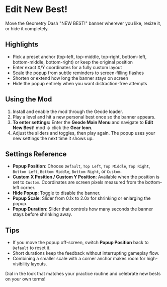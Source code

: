 # Edit New Best!

Move the Geometry Dash "NEW BEST!" banner wherever you like, resize it, or hide it completely.

## Highlights
- Pick a preset anchor (top-left, top-middle, top-right, bottom-left, bottom-middle, bottom-right) or keep the original position
- Enter exact X/Y coordinates for a fully custom layout
- Scale the popup from subtle reminders to screen-filling flashes
- Shorten or extend how long the banner stays on screen
- Hide the popup entirely when you want distraction-free attempts

## Using the Mod
1. Install and enable the mod through the Geode loader.
2. Play a level and hit a new personal best once so the banner appears.
3. **To enter settings:** Enter the **Geode Main Menu** and navigate to **Edit New Best!** mod **->** click the **Gear Icon**.
4. Adjust the sliders and toggles, then play again. The popup uses your new settings the next time it shows up.

## Settings Reference
- **Popup Position**: Choose `Default`, `Top Left`, `Top Middle`, `Top Right`, `Bottom Left`, `Bottom Middle`, `Bottom Right`, or `Custom`.
- **Custom X Position / Custom Y Position**: Available when the position is set to `Custom`. Coordinates are screen pixels measured from the bottom-left corner.
- **Hide Popup**: Toggle to disable the banner.
- **Popup Scale**: Slider from 0.1x to 2.0x for shrinking or enlarging the popup.
- **Popup Duration**: Slider that controls how many seconds the banner stays before shrinking away.

## Tips
- If you move the popup off-screen, switch **Popup Position** back to `Default` to reset it.
- Short durations keep the feedback without interrupting gameplay flow.
- Combining a smaller scale with a corner anchor makes room for high-visibility layouts.

Dial in the look that matches your practice routine and celebrate new bests on your own terms!
